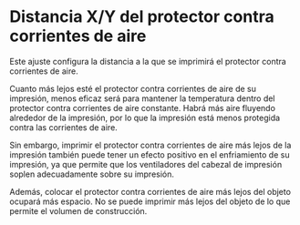 Distancia X/Y del protector contra corrientes de aire
====
Este ajuste configura la distancia a la que se imprimirá el protector contra corrientes de aire.

Cuanto más lejos esté el protector contra corrientes de aire de su impresión, menos eficaz será para mantener la temperatura dentro del protector contra corrientes de aire constante. Habrá más aire fluyendo alrededor de la impresión, por lo que la impresión está menos protegida contra las corrientes de aire.

Sin embargo, imprimir el protector contra corrientes de aire más lejos de la impresión también puede tener un efecto positivo en el enfriamiento de su impresión, ya que permite que los ventiladores del cabezal de impresión soplen adecuadamente sobre su impresión.

Además, colocar el protector contra corrientes de aire más lejos del objeto ocupará más espacio. No se puede imprimir más lejos del objeto de lo que permite el volumen de construcción.